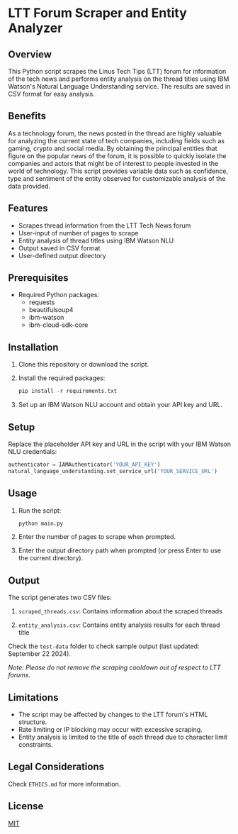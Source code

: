 # LTT Forum Scraper and Entity Analyzer

## Overview

This Python script scrapes the Linus Tech Tips (LTT) forum for information of the tech news and performs entity analysis on the thread titles using IBM Watson's Natural Language Understanding service. The results are saved in CSV format for easy analysis.

## Benefits

As a technology forum, the news posted in the thread are highly valuable for analyzing the current state of tech companies, including fields such as gaming, crypto and social media. By obtaining the principal entities that figure on the popular news of the forum, it is possible to quickly isolate the companies and actors that might be of interest to people invested in the world of technology. This script provides variable data such as confidence, type and sentiment of the entity observed for customizable analysis of the data provided.

## Features

- Scrapes thread information from the LTT Tech News forum
- User-input of number of pages to scrape
- Entity analysis of thread titles using IBM Watson NLU
- Output saved in CSV format
- User-defined output directory

## Prerequisites

- Required Python packages:
  - requests
  - beautifulsoup4
  - ibm-watson
  - ibm-cloud-sdk-core

## Installation

1. Clone this repository or download the script.
2. Install the required packages:

   ```python
   pip install -r requirements.txt
   ```

3. Set up an IBM Watson NLU account and obtain your API key and URL.

## Setup

Replace the placeholder API key and URL in the script with your IBM Watson NLU credentials:

```python
authenticator = IAMAuthenticator('YOUR_API_KEY')
natural_language_understanding.set_service_url('YOUR_SERVICE_URL')
```

## Usage

1. Run the script:

   ```python
   python main.py
   ```

2. Enter the number of pages to scrape when prompted.
3. Enter the output directory path when prompted (or press Enter to use the current directory).

## Output

The script generates two CSV files:

1. `scraped_threads.csv`: Contains information about the scraped threads

2. `entity_analysis.csv`: Contains entity analysis results for each thread title

Check the `test-data` folder to check sample output (last updated: September 22 2024).

*Note: Please do not remove the scraping cooldown out of respect to LTT forums.*

## Limitations

- The script may be affected by changes to the LTT forum's HTML structure.
- Rate limiting or IP blocking may occur with excessive scraping.
- Entity analysis is limited to the title of each thread due to character limit constraints.

## Legal Considerations

Check `ETHICS.md` for more information.

## License

[MIT](https://choosealicense.com/licenses/mit/)
